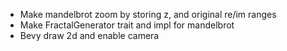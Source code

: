- Make mandelbrot zoom by storing z, and original re/im ranges
- Make FractalGenerator trait and impl for mandelbrot
- Bevy draw 2d and enable camera 